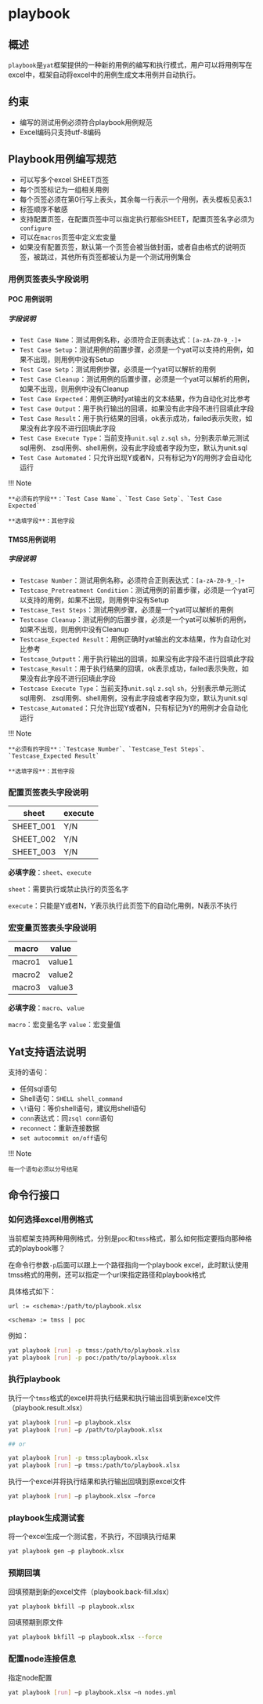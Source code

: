 # playbook

## 概述

`playbook`是`yat`框架提供的一种新的用例的编写和执行模式，用户可以将用例写在excel中，框架自动将excel中的用例生成文本用例并自动执行。

## 约束

- 编写的测试用例必须符合playbook用例规范
- Excel编码只支持utf-8编码

## Playbook用例编写规范

- 可以写多个excel SHEET页签
- 每个页签标记为一组相关用例
- 每个页签必须在第0行写上表头，其余每一行表示一个用例，表头模板见表3.1
- 标签顺序不敏感
- 支持配置页签，在配置页签中可以指定执行那些SHEET，配置页签名字必须为`configure`
- 可以在`macros`页签中定义宏变量
- 如果没有配置页签，默认第一个页签会被当做封面，或者自由格式的说明页签，被跳过，其他所有页签都被认为是一个测试用例集合

### 用例页签表头字段说明

#### POC 用例说明

##### 字段说明

- `Test Case Name`：测试用例名称，必须符合正则表达式：`[a-zA-Z0-9_-]+`
- `Test Case Setup`：测试用例的前置步骤，必须是一个yat可以支持的用例，如果不出现，则用例中没有Setup
- `Test Case Setp`：测试用例步骤，必须是一个yat可以解析的用例
- `Test Case Cleanup`：测试用例的后置步骤，必须是一个yat可以解析的用例，如果不出现，则用例中没有Cleanup
- `Test Case Expected`：用例正确时yat输出的文本结果，作为自动化对比参考
- `Test Case Output`：用于执行输出的回填，如果没有此字段不进行回填此字段
- `Test Case Result`：用于执行结果的回填，ok表示成功，failed表示失败，如果没有此字段不进行回填此字段
- `Test Case Execute Type`：当前支持`unit.sql` `z.sql` `sh`，分别表示单元测试sql用例、
    zsql用例、shell用例，没有此字段或者字段为空，默认为unit.sql
- `Test Case Automated`：只允许出现Y或者N，只有标记为Y的用例才会自动化运行

!!! Note

    **必须有的字段**：`Test Case Name`、`Test Case Setp`、`Test Case Expected`
    
    **选填字段**：其他字段

#### TMSS用例说明


##### 字段说明

- `Testcase Number`：测试用例名称，必须符合正则表达式：`[a-zA-Z0-9_-]+`
- `Testcase_Pretreatment Condition`：测试用例的前置步骤，必须是一个yat可以支持的用例，如果不出现，则用例中没有Setup
- `Testcase_Test Steps`：测试用例步骤，必须是一个yat可以解析的用例
- `Testcase Cleanup`：测试用例的后置步骤，必须是一个yat可以解析的用例，如果不出现，则用例中没有Cleanup
- `Testcase_Expected Result`：用例正确时yat输出的文本结果，作为自动化对比参考
- `Testcase_Outputt`：用于执行输出的回填，如果没有此字段不进行回填此字段
- `Testcase_Result`：用于执行结果的回填，ok表示成功，failed表示失败，如果没有此字段不进行回填此字段
- `Testcase Execute Type`：当前支持`unit.sql` `z.sql` `sh`，分别表示单元测试sql用例、
    zsql用例、shell用例，没有此字段或者字段为空，默认为unit.sql
- `Testcase_Automated`：只允许出现Y或者N，只有标记为Y的用例才会自动化运行

!!! Note

    **必须有的字段**：`Testcase Number`、`Testcase_Test Steps`、`Testcase_Expected Result` 
      
    **选填字段**：其他字段

### 配置页签表头字段说明

|sheet|execute|
|-----|-------|
|SHEET\_001|Y/N|
|SHEET\_002|Y/N|
|SHEET\_003|Y/N|

**必填字段**：`sheet`、`execute`

`sheet`：需要执行或禁止执行的页签名字

`execute`：只能是Y或者N，Y表示执行此页签下的自动化用例，N表示不执行

### 宏变量页签表头字段说明

|macro|value|
|-----|-----|
|macro1|value1|
|macro2|value2|
|macro3|value3|

**必填字段**：`macro`、`value`

`macro`：宏变量名字
`value`：宏变量值

## Yat支持语法说明

支持的语句：

- 任何sql语句
- Shell语句：`SHELL shell_command`
- `\!`语句：等价shell语句，建议用shell语句
- `conn`表达式：同`zsql conn`语句
- `reconnect`：重新连接数据
- `set autocommit on/off`语句

!!! Note

    每一个语句必须以分号结尾

## 命令行接口

### 如何选择excel用例格式

当前框架支持两种用例格式，分别是`poc`和`tmss`格式，那么如何指定要指向那种格式的playbook哪？

在命令行参数`-p`后面可以跟上一个路径指向一个playbook excel，此时默认使用tmss格式的用例，还可以指定一个url来指定路径和playbook格式

具体格式如下：

```text
url := <schema>:/path/to/playbook.xlsx

<schema> := tmss | poc

```

例如：

```bash
yat playbook [run] -p tmss:/path/to/playbook.xlsx
yat playbook [run] -p poc:/path/to/playbook.xlsx
```

### 执行playbook

执行一个`tmss`格式的excel并将执行结果和执行输出回填到新excel文件（playbook.result.xlsx）

```bash
yat playbook [run] –p playbook.xlsx
yat playbook [run] –p /path/to/playbook.xlsx

## or

yat playbook [run] -p tmss:playbook.xlsx
yat playbook [run] –p tmss:/path/to/playbook.xlsx
```

执行一个excel并将执行结果和执行输出回填到原excel文件

```bash
yat playbook [run] –p playbook.xlsx –force
```

### playbook生成测试套

将一个excel生成一个测试套，不执行，不回填执行结果

```bash
yat playbook gen –p playbook.xlsx
```

### 预期回填

回填预期到新的excel文件（playbook.back-fill.xlsx）

```bash
yat playbook bkfill –p playbook.xlsx
```

回填预期到原文件

```bash
yat playbook bkfill –p playbook.xlsx --force
```

### 配置node连接信息

指定node配置

```bash
yat playbook [run] –p playbook.xlsx –n nodes.yml
```
